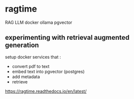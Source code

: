# ragtime
RAG LLM docker ollama pgvector


experimenting with retrieval augmented generation
-------------------------------------------------  

setup docker services that : 

- convert pdf to text
- embed text into pgvector (postgres)
- add metadata
- retrieve

https://ragtime.readthedocs.io/en/latest/
